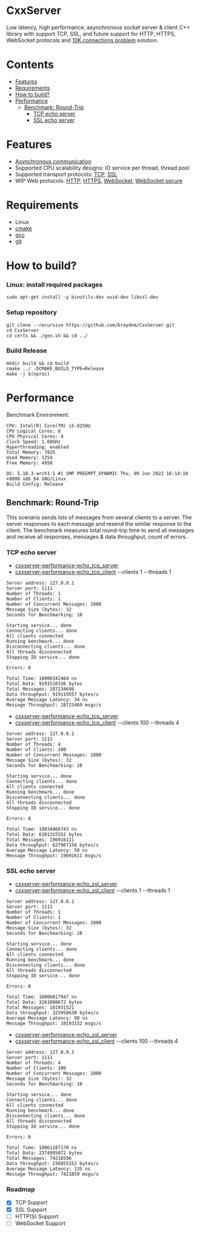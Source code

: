 # CxxServer

Low latency, high performance, asynchronous socket server & client C++ library with
support TCP, SSL, and future support for HTTP, HTTPS, WebSocket protocols and [10K connections problem](https://en.wikipedia.org/wiki/C10k_problem)
solution.

# Contents
  * [Features](#features)
  * [Requirements](#requirements)
  * [How to build?](#how-to-build)
  * [Performance](#performance)
    * [Benchmark: Round-Trip](#benchmark-round-trip)
      * [TCP echo server](#tcp-echo-server)
      * [SSL echo server](#ssl-echo-server)

# Features
* [Asynchronous communication](https://think-async.com)
* Supported CPU scalability designs: IO service per thread, thread pool
* Supported transport protocols: [TCP](#example-tcp-chat-server), [SSL](#example-ssl-chat-server)
* WIP Web protocols: [HTTP](#example-http-server), [HTTPS](#example-https-server),
  [WebSocket](#example-websocket-chat-server), [WebSocket secure](#example-websocket-secure-chat-server)

# Requirements
* Linux
* [cmake](https://www.cmake.org)
* [gcc](https://gcc.gnu.org)
* [git](https://git-scm.com)

# How to build?

### Linux: install required packages
```shell
sudo apt-get install -y binutils-dev uuid-dev libssl-dev
```

### Setup repository
```shell
git clone --recursive https://github.com/braydnm/CxxServer.git
cd CxxServer
cd certs && ./gen.sh && cd ../
```

### Build Release
``` shell
mkdir build && cd build
cmake ../ -DCMAKE_BUILD_TYPE=Release
make -j $(nproc)
```

# Performance

Benchmark Environment:
```
CPU: Intel(R) Core(TM) i5-8250U
CPU Logical Cores: 8
CPU Physical Cores: 4
Clock Speed: 1.60GHz
Hyperthreading: enabled
Total Memory: 7825
Used Memory: 1254 
Free Memory: 4958

OS: 5.18.3-arch1-1 #1 SMP PREEMPT_DYNAMIC Thu, 09 Jun 2022 16:14:10 +0000 x86_64 GNU/Linux
Build Config: Release
```

## Benchmark: Round-Trip

This scenario sends lots of messages from several clients to a server.
The server responses to each message and resend the similar response to
the client. The benchmark measures total round-trip time to send all
messages and receive all responses, messages & data throughput, count
of errors.

### TCP echo server

* [cxxserver-performance-echo_tcp_server](https://github.com/braydnm/CxxServer/blob/master/performance/echo_tcp_server.cxx)
* [cxxserver-performance-echo_tcp_client](https://github.com/braydnm/CxxServer/blob/master/performance/echo_tcp_client.cxx) --clients 1 --threads 1
```
Server address: 127.0.0.1
Server port: 1111
Number of Threads: 1
Number of Clients: 1
Number of Concurrent Messages: 1000
Message Size (bytes): 32
Seconds for Benchmarking: 10

Starting service... done
Connecting clients... done
All clients connected
Running benchmark... done
Disconnecting clients... done
All threads disconnected
Stopping IO service... done

Errors: 0

Total Time: 10000342464 ns
Total Data: 9191510336 bytes
Total Messages: 287234698
Data throughput: 919119557 bytes/s
Average Message Latency: 34 ns
Message Throughput: 28723469 msgs/s
```

* [cxxserver-performance-echo_tcp_server](https://github.com/braydnm/CxxServer/blob/master/performance/echo_tcp_server.cxx)
* [cxxserver-performance-echo_tcp_client](https://github.com/braydnm/CxxServer/blob/master/performance/echo_tcp_client.cxx) --clients 100 --threads 4
```
Server address: 127.0.0.1
Server port: 1111
Number of Threads: 4
Number of Clients: 100
Number of Concurrent Messages: 1000
Message Size (bytes): 32
Seconds for Benchmarking: 10

Starting service... done
Connecting clients... done
All clients connected
Running benchmark... done
Disconnecting clients... done
All threads disconnected
Stopping IO service... done

Errors: 0

Total Time: 10034466743 ns
Total Data: 6301315552 bytes
Total Messages: 196916111
Data throughput: 627967156 bytes/s
Average Message Latency: 50 ns
Message Throughput: 19691611 msgs/s
```

### SSL echo server
* [cxxserver-performance-echo_ssl_server](https://github.com/braydnm/CxxServer/blob/master/performance/echo_ssl_server.cxx)
* [cxxserver-performance-echo_ssl_client](https://github.com/braydnm/CxxServer/blob/master/performance/echo_ssl_client.cxx) --clients 1 --threads 1
```
Server address: 127.0.0.1
Server port: 1111
Number of Threads: 1
Number of Clients: 1
Number of Concurrent Messages: 1000
Message Size (bytes): 32
Seconds for Benchmarking: 10

Starting service... done
Connecting clients... done
All clients connected
Running benchmark... done
Disconnecting clients... done
All threads disconnected
Stopping IO service... done

Errors: 0

Total Time: 10006817947 ns
Total Data: 3261808672 bytes
Total Messages: 101931521
Data throughput: 325958630 bytes/s
Average Message Latency: 98 ns
Message Throughput: 10193152 msgs/s
```

* [cxxserver-performance-echo_ssl_server](https://github.com/braydnm/CxxServer/blob/master/performance/echo_ssl_server.cxx)
* [cxxserver-performance-echo_ssl_client](https://github.com/braydnm/CxxServer/blob/master/performance/echo_ssl_client.cxx) --clients 100 --threads 4
```
Server address: 127.0.0.1
Server port: 1111
Number of Threads: 4
Number of Clients: 100
Number of Concurrent Messages: 1000
Message Size (bytes): 32
Seconds for Benchmarking: 10

Starting service... done
Connecting clients... done
All clients connected
Running benchmark... done
Disconnecting clients... done
All threads disconnected
Stopping IO service... done

Errors: 0

Total Time: 10061187170 ns
Total Data: 2374995072 bytes
Total Messages: 74218596
Data throughput: 236055152 bytes/s
Average Message Latency: 135 ns
Message Throughput: 7421859 msgs/s
```

### Roadmap

- [x] TCP Support
- [x] SSL Support
- [ ] HTTP(S) Support
- [ ] WebSocket Support